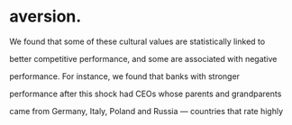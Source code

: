 # aversion.

We found that some of these cultural values are statistically linked to

better competitive performance, and some are associated with negative

performance. For instance, we found that banks with stronger

performance after this shock had CEOs whose parents and grandparents

came from Germany, Italy, Poland and Russia — countries that rate highly
